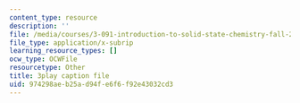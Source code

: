 ```yaml
---
content_type: resource
description: ''
file: /media/courses/3-091-introduction-to-solid-state-chemistry-fall-2018/974298aeb25ad94fe6f6f92e43032cd3_wFuIzicEWD8.srt
file_type: application/x-subrip
learning_resource_types: []
ocw_type: OCWFile
resourcetype: Other
title: 3play caption file
uid: 974298ae-b25a-d94f-e6f6-f92e43032cd3
---
```

